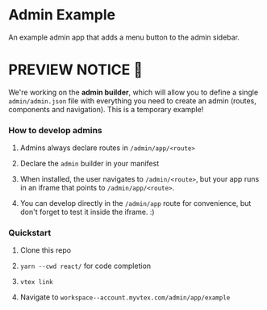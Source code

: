 # Admin Example

An example admin app that adds a menu button to the admin sidebar.

# PREVIEW NOTICE :construction:

We're working on the **admin builder**, which will allow you to define a single `admin/admin.json` file with everything you need to create an admin (routes, components and navigation). This is a temporary example!

### How to develop admins

1. Admins always declare routes in `/admin/app/<route>`

2. Declare the `admin` builder in your manifest

3. When installed, the user navigates to `/admin/<route>`, but your app runs in an iframe that points to `/admin/app/<route>`.

4. You can develop directly in the `/admin/app` route for convenience, but don't forget to test it inside the iframe. :)


### Quickstart

1. Clone this repo

2. `yarn --cwd react/` for code completion

3. `vtex link`

4. Navigate to `workspace--account.myvtex.com/admin/app/example`
